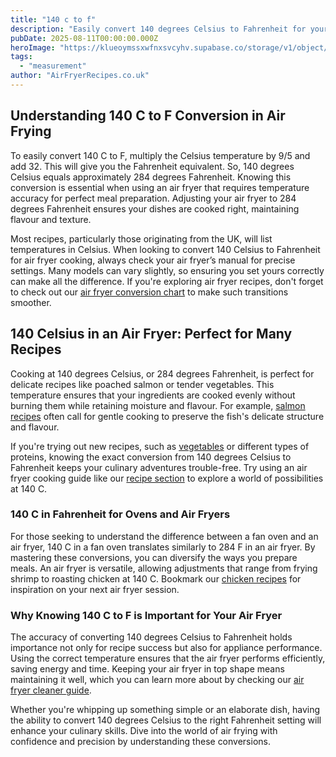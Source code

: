 ```yaml
---
title: "140 c to f"
description: "Easily convert 140 degrees Celsius to Fahrenheit for your air fryer recipes. Learn how to perfectly cook at this temperature, ensuring your meals are delicious and evenly cooked every time."
pubDate: 2025-08-11T00:00:00.000Z
heroImage: "https://klueoymssxwfnxsvcyhv.supabase.co/storage/v1/object/public/md/140-c-to-f-34f17d9d.png"
tags:
  - "measurement"
author: "AirFryerRecipes.co.uk"
---
```


<h2 id="">Understanding 140 C to F Conversion in Air Frying</h2><p id="">To easily convert 140 C to F, multiply the Celsius temperature by 9/5 and add 32. This will give you the Fahrenheit equivalent. So, 140 degrees Celsius equals approximately 284 degrees Fahrenheit. Knowing this conversion is essential when using an air fryer that requires temperature accuracy for perfect meal preparation. Adjusting your air fryer to 284 degrees Fahrenheit ensures your dishes are cooked right, maintaining flavour and texture.</p><p id="">Most recipes, particularly those originating from the UK, will list temperatures in Celsius. When looking to convert 140 Celsius to Fahrenheit for air fryer cooking, always check your air fryer’s manual for precise settings. Many models can vary slightly, so ensuring you set yours correctly can make all the difference. If you're exploring air fryer recipes, don't forget to check out our <a href="https://www.airfryerrecipe.co.uk/air-fryer-conversion-chart" id="">air fryer conversion chart</a> to make such transitions smoother.</p><h2 id="">140 Celsius in an Air Fryer: Perfect for Many Recipes</h2><p id="">Cooking at 140 degrees Celsius, or 284 degrees Fahrenheit, is perfect for delicate recipes like poached salmon or tender vegetables. This temperature ensures that your ingredients are cooked evenly without burning them while retaining moisture and flavour. For example, <a href="https://www.airfryerrecipe.co.uk/recipe-category/salmon" id="">salmon recipes</a> often call for gentle cooking to preserve the fish's delicate structure and flavour.</p><p id="">If you're trying out new recipes, such as <a href="https://www.airfryerrecipe.co.uk/recipe-category/vegetables" id="">vegetables</a> or different types of proteins, knowing the exact conversion from 140 degrees Celsius to Fahrenheit keeps your culinary adventures trouble-free. Try using an air fryer cooking guide like our <a href="https://www.airfryerrecipe.co.uk/recipes" id="">recipe section</a> to explore a world of possibilities at 140 C.</p><h3 id="">140 C in Fahrenheit for Ovens and Air Fryers</h3><p id="">For those seeking to understand the difference between a fan oven and an air fryer, 140 C in a fan oven translates similarly to 284 F in an air fryer. By mastering these conversions, you can diversify the ways you prepare meals. An air fryer is versatile, allowing adjustments that range from frying shrimp to roasting chicken at 140 C. Bookmark our <a href="https://www.airfryerrecipe.co.uk/recipe-category/chicken" id="">chicken recipes</a> for inspiration on your next air fryer session.</p><h3 id="">Why Knowing 140 C to F is Important for Your Air Fryer</h3><p id="">The accuracy of converting 140 degrees Celsius to Fahrenheit holds importance not only for recipe success but also for appliance performance. Using the correct temperature ensures that the air fryer performs efficiently, saving energy and time. Keeping your air fryer in top shape means maintaining it well, which you can learn more about by checking our <a href="https://www.airfryerrecipe.co.uk/air-fryer-cleaner" id="">air fryer cleaner guide</a>.</p><p id="">Whether you're whipping up something simple or an elaborate dish, having the ability to convert 140 degrees Celsius to the right Fahrenheit setting will enhance your culinary skills. Dive into the world of air frying with confidence and precision by understanding these conversions.</p>